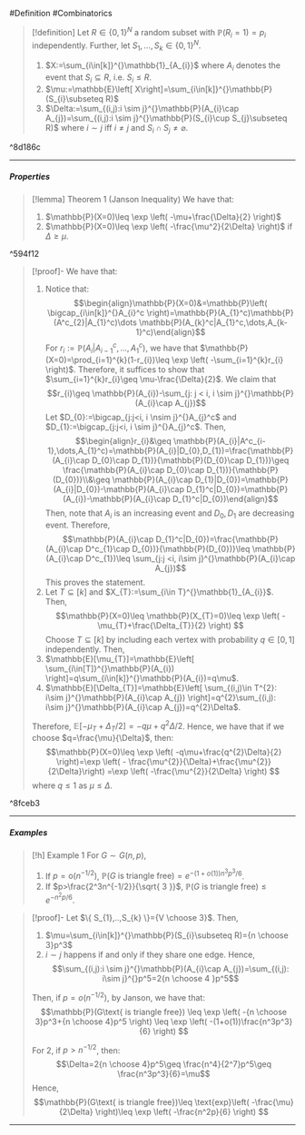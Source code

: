 #Definition #Combinatorics 

> [!definition]
> Let $R\in \{ 0,1 \}^N$ a random subset with $\mathbb{P}(R_{i}=1)=p_{i}$ independently. Further, let $S_{1},\dots,S_{k}\in \{ 0,1 \}^N$.
> 1. $X:=\sum_{i\in[k]}^{}\mathbb{1}_{A_{i}}$ where $A_{i}$ denotes the event that $S_{i}\subseteq R$, i.e. $S_{i}\leq R$.
> 3. $\mu:=\mathbb{E}\left[ X\right]=\sum_{i\in[k]}^{}\mathbb{P}(S_{i}\subseteq R)$
> 4. $\Delta:=\sum_{(i,j):i \sim j}^{}\mathbb{P}(A_{i}\cap A_{j})=\sum_{(i,j):i \sim j}^{}\mathbb{P}(S_{i}\cup S_{j}\subseteq R)$ where $i\sim j$ iff $i\neq j$ and $S_{i}\cap S_{j}\neq \varnothing$. 

^8d186c

---
##### Properties
> [!lemma] Theorem 1 (Janson Inequality)
> We have that:
> 1. $\mathbb{P}(X=0)\leq \exp \left( -\mu+\frac{\Delta}{2} \right)$
> 2. $\mathbb{P}(X=0)\leq \exp \left( -\frac{\mu^2}{2\Delta} \right)$ if $\Delta\geq \mu$.

^594f12

> [!proof]-
> We have that: 
> 1. Notice that:$$\begin{align}\mathbb{P}(X=0)&=\mathbb{P}\left( \bigcap_{i\in[k]}^{}A_{i}^c \right)=\mathbb{P}(A_{1}^c)\mathbb{P}(A^c_{2}|A_{1}^c)\dots \mathbb{P}(A_{k}^c|A_{1}^c,\dots,A_{k-1}^c)\end{align}$$For $r_{i}:=\mathbb{P}(A_{i}|A_{i-1}^c,...,A_{1}^c)$, we have that $\mathbb{P}(X=0)=\prod_{i=1}^{k}(1-r_{i})\leq \exp \left( -\sum_{i=1}^{k}r_{i} \right)$. Therefore, it suffices to show that $\sum_{i=1}^{k}r_{i}\geq \mu-\frac{\Delta}{2}$. We claim that $$r_{i}\geq \mathbb{P}(A_{i})-\sum_{j: j < i, i \sim j}^{}\mathbb{P}(A_{i}\cap A_{j})$$Let $D_{0}:=\bigcap_{j:j<i, i \nsim j}^{}A_{j}^c$ and $D_{1}:=\bigcap_{j:j<i, i \sim j}^{}A_{j}^c$. Then, $$\begin{align}r_{i}&\geq \mathbb{P}(A_{i}|A^c_{i-1},\dots,A_{1}^c)=\mathbb{P}(A_{i}|D_{0},D_{1})=\frac{\mathbb{P}(A_{i}\cap D_{0}\cap D_{1})}{\mathbb{P}(D_{0}\cap D_{1})}\geq \frac{\mathbb{P}(A_{i}\cap D_{0}\cap D_{1})}{\mathbb{P}(D_{0})}\\&\geq \mathbb{P}(A_{i}\cap D_{1}|D_{0})=\mathbb{P}(A_{i}|D_{0})-\mathbb{P}(A_{i}\cap D_{1}^c|D_{0})=\mathbb{P}(A_{i})-\mathbb{P}(A_{i}\cap D_{1}^c|D_{0})\end{align}$$Then, note that $A_{i}$ is an increasing event and $D_{0},D_{1}$ are decreasing event. Therefore, $$\mathbb{P}(A_{i}\cap D_{1}^c|D_{0})=\frac{\mathbb{P}(A_{i}\cap D^c_{1}\cap D_{0})}{\mathbb{P}(D_{0})}\leq \mathbb{P}(A_{i}\cap D^c_{1})\leq \sum_{j:j <i, i\sim j}^{}\mathbb{P}(A_{i}\cap A_{j})$$This proves the statement.
> 2. Let $T\subseteq[k]$ and $X_{T}:=\sum_{i\in T}^{}\mathbb{1}_{A_{i}}$. Then, $$\mathbb{P}(X=0)\leq \mathbb{P}(X_{T}=0)\leq \exp \left( -\mu_{T}+\frac{\Delta_{T}}{2} \right) $$Choose $T\subseteq[k]$ by including each vertex with probability $q\in[0,1]$ independently. Then, 
> 	1. $\mathbb{E}[\mu_{T}]=\mathbb{E}\left[ \sum_{i\in[T]}^{}\mathbb{P}(A_{i}) \right]=q\sum_{i\in[k]}^{}\mathbb{P}(A_{i})=q\mu$.
> 	2. $\mathbb{E}[\Delta_{T}]=\mathbb{E}\left[ \sum_{(i,j)\in T^{2}: i\sim j}^{}\mathbb{P}(A_{i}\cap A_{j}) \right]=q^{2}\sum_{(i,j): i\sim j}^{}\mathbb{P}(A_{i}\cap A_{j})=q^{2}\Delta$.
> 	
> 	Therefore, $\mathbb{E}[-\mu_{T}+\Delta_{T} / 2]=-q\mu+q^{2}\Delta / 2$. Hence, we have that if we choose $q=\frac{\mu}{\Delta}$, then: $$\mathbb{P}(X=0)\leq \exp \left( -q\mu+\frac{q^{2}\Delta}{2} \right)=\exp \left( - \frac{\mu^{2}}{\Delta}+\frac{\mu^{2}}{2\Delta}\right) =\exp \left( -\frac{\mu^{2}}{2\Delta} \right) $$where $q\leq 1$ as $\mu\leq \Delta$.

^8fceb3

---
##### Examples
> [!h] Example 1
> For $G\sim G(n,p)$, 
> 1. If $p=\text{o}(n^{-1/2})$, $\mathbb{P}(G\text{ is triangle free})=e^{-(1+o(1))n^3p^3/6}$.
> 2. If $p>\frac{2^3n^{-1/2}}{\sqrt{ 3 }}$, $\mathbb{P}(G\text{ is triangle free})\leq e^{-n^2p /6}$.

> [!proof]-
> Let $\{ S_{1},..,S_{k} \}={V \choose 3}$. Then,
> 1. $\mu=\sum_{i\in[k]}^{}\mathbb{P}(S_{i}\subseteq R)={n \choose 3}p^3$
> 2. $i\sim j$ happens if and only if they share one edge. Hence, $$\sum_{(i,j):i \sim j}^{}\mathbb{P}(A_{i}\cap A_{j})=\sum_{(i,j): i\sim j}^{}p^5=2{n \choose 4 }p^5$$
> 
> Then, if $p=o(n^{-1/2})$, by Janson, we have that: $$\mathbb{P}(G\text{ is triangle free}) \leq \exp \left( -{n \choose 3}p^3+{n \choose 4}p^5 \right) \leq \exp \left( -(1+o(1))\frac{n^3p^3}{6} \right) $$
> 
> For 2, if $p>n^{-1/2}$, then: $$\Delta=2{n \choose 4}p^5\geq \frac{n^4}{2^7}p^5\geq \frac{n^3p^3}{6}=\mu$$Hence, $$\mathbb{P}(G\text{ is triangle free})\leq \text{exp}\left( -\frac{\mu}{2\Delta} \right)\leq \exp \left( -\frac{n^2p}{6} \right)  $$
---
